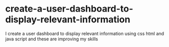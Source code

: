 # create-a-user-dashboard-to-display-relevant-information
I create a user dashboard to display relevant information using css html and java script and these are improving my skills
